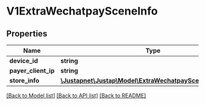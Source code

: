# V1ExtraWechatpaySceneInfo

## Properties
Name | Type | Description | Notes
------------ | ------------- | ------------- | -------------
**device_id** | **string** |  | [optional] 
**payer_client_ip** | **string** |  | [optional] 
**store_info** | [**\Justapnet\Justap\Model\ExtraWechatpaySceneInfoStoreInfo**](ExtraWechatpaySceneInfoStoreInfo.md) |  | [optional] 

[[Back to Model list]](../README.md#documentation-for-models) [[Back to API list]](../README.md#documentation-for-api-endpoints) [[Back to README]](../README.md)


